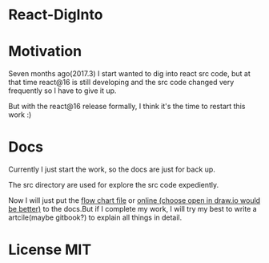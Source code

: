 # React-DigInto

# Motivation

Seven months ago(2017.3) I start wanted to dig into react src code, but at that time react@16 is still developing and the
src code changed very frequently so I have to give it up.

But with the react@16 release formally, I think it's the time to restart this work :)

# Docs

Currently I just start the work, so the docs are just for back up.

The src directory are used for explore the src code expediently.

Now I will just put the [flow chart file](https://github.com/NE-SmallTown/React-DigInto/tree/master/docs/flowChartOfReactSrcCode.svg) or [online (choose open in draw.io would be better)](https://drive.google.com/file/d/0BxhlS0xaF79gaDZ2a25DNk8wejg/view?usp=sharing) to the docs.But if I complete my work, I will try my best to write a artcile(maybe gitbook?)
to explain all things in detail.

# License  MIT
